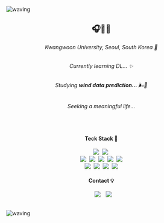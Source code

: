 ![waving](https://capsule-render.vercel.app/api?type=waving&height=220&text=Chaerim's%20GitHub🌌ㅤ&fontAlign=65&fontAlignY=40&color=gradient&desc=%20developer&descSize=20&descAlign=78&descAlignY=60)
<div align=center>
<h2> 🎧🎲🎱 </h2> 
  
<h6>Kwangwoon University, Seoul, South Korea 🛫 </h6>
<h6>Currently learning DL... ✨</h6>
<h6>Studying <b>wind data prediction... </b> 🌬️🍃</h6>
<h6>Seeking a meaningful life...</h6>
 <br>
<h4 align="center">Teck Stack 🔧</h4> 
<p align="center">
<img src="https://img.shields.io/badge/Git-blue?style=flat&logo=Git&logoColor=F05032"/></a>&nbsp
<img src="https://img.shields.io/badge/GitHub-gray?style=flat&logo=GitHub&logoColor=black"/></a>&nbsp<br>
<img src="https://img.shields.io/badge/Python-white?style=flat&logo=Python&logoColor=3776AB"/></a>&nbsp
<img src="https://img.shields.io/badge/Pandas-150458?style=flat&logo=Pandas&logoColor=white"/></a>&nbsp
<img src="https://img.shields.io/badge/Numpy-013243?style=flat&logo=Numpy&logoColor=white"/></a>&nbsp
<img src="https://img.shields.io/badge/TensorFlow-FF6F00?style=flat&logo=TensorFlow&logoColor=white"/></a>&nbsp
<img src="https://img.shields.io/badge/scikit-learn-F7931E?style=flat&logo=scikitlearn&logoColor=white"/></a><br>
<img src="https://img.shields.io/badge/styled-components-DB7093?style=flat&logo=styledcomponents&logoColor=white"/></a>&nbsp
<img src="https://img.shields.io/badge/html5-E34F26?style=flat&logo=html5&logoColor=white"/></a>&nbsp
<img src="https://img.shields.io/badge/css3-1572B6?style=flat&logo=css3&logoColor=white"/></a>&nbsp
<img src="https://img.shields.io/badge/React-61DAFB?style=flat&logo=React&logoWidth=20&logoColor=white"/><br>
</p>
<h4 align="center">Contact 💡</h3>
<p align="center">
<a href="https://www.instagram.com/perarduaadastra__/">
<img src="https://img.shields.io/badge/perarduaadastra__-E4405F?style=flat&logo=Instagram&logoColor=FFFFFF&link=https://www.instagram.com/perarduaadastra__/"
style="height : auto; margin-left : 10px; margin-right : 10px;"/></a>
<a href="mailto:dasapcr@kw.ac.kr">
 <img src="https://img.shields.io/badge/dasapcr@kw.ac.kr-78222D?style=flat&logo=Gmail&logoColor=white&link=dasapcr@kw.ac.kr"/></a><br>

 <br>
 
 

</div>

![waving](https://capsule-render.vercel.app/api?type=waving&height=100&color=gradient&section=footer)
